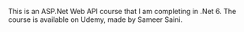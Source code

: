 This is an ASP.Net Web API course that I am completing in .Net 6. The course is available on Udemy, made by Sameer Saini.
